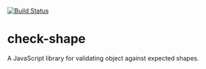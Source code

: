 [![Build Status](https://travis-ci.org/noyesa/check-shape.svg?branch=master)](https://travis-ci.org/noyesa/check-shape)
# check-shape
A JavaScript library for validating object against expected shapes.
